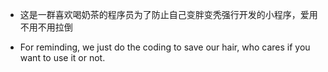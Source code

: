 - 这是一群喜欢喝奶茶的程序员为了防止自己变胖变秃强行开发的小程序，爱用不用不用拉倒

- For reminding, we just do the coding to save our hair, who cares if you want to use it or not.
